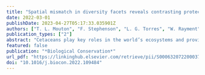 ```yaml
---
title: "Spatial mismatch in diversity facets reveals contrasting protection for New Zealand's cetacean biodiversity"
date: 2022-03-01
publishDate: 2023-04-27T05:17:33.035901Z
authors: ["T. L. Mouton", "F. Stephenson", "L. G. Torres", "W. Rayment", "T. Brough", "M. McLean", "J. D. Tonkin", "C. Albouy", "F. Leprieur"]
publication_types: ["2"]
abstract: "Cetaceans play key roles in the world’s ecosystems and provide important economic and social benefits. New Zealand’s Exclusive Economic Zone is a global biodiversity hotspot for cetaceans and benefits from a system of marine protected areas (MPAs). However, spatial patterns of cetacean biodiversity and their overlap with MPAs have never been assessed."
featured: false
publication: "*Biological Conservation*"
url_pdf: "https://linkinghub.elsevier.com/retrieve/pii/S0006320722000374"
doi: "10.1016/j.biocon.2022.109484"
---
```


